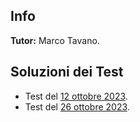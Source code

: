 ## Info
**Tutor:** Marco Tavano.

## Soluzioni dei Test 

- Test del [12 ottobre 2023](/SoluzioniTest1Geometria1.pdf).
- Test del [26 ottobre 2023](/SoluzioniTest2Geometria1.pdf).
